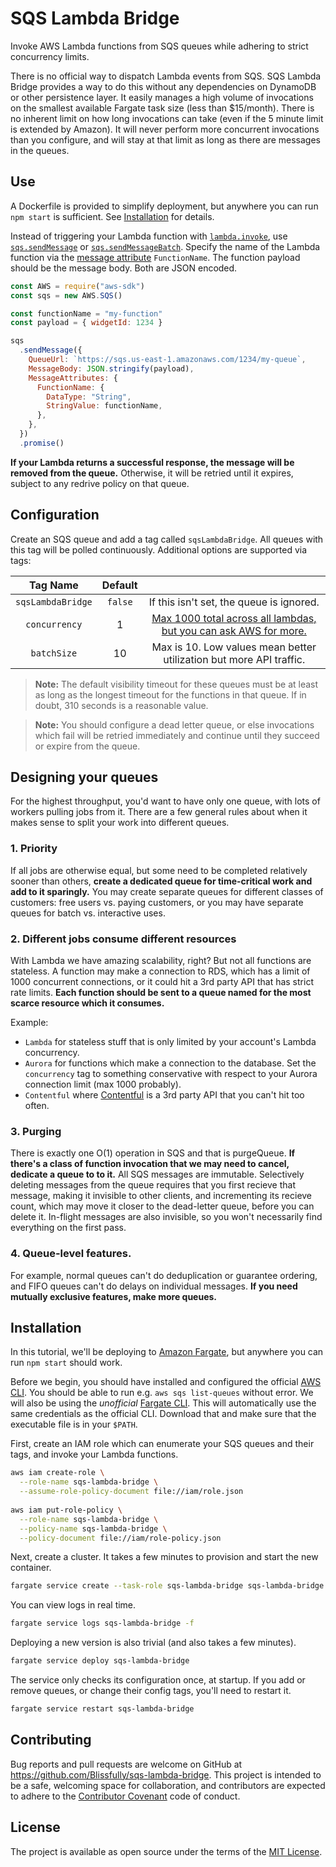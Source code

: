 # SQS Lambda Bridge

Invoke AWS Lambda functions from SQS queues while adhering to strict concurrency limits. 

There is no official way to dispatch Lambda events from SQS. SQS Lambda Bridge provides a way to do this without any dependencies on DynamoDB or other persistence layer. It easily manages a high volume of invocations on the smallest available Fargate task size (less than $15/month). There is no inherent limit on how long invocations can take (even if the 5 minute limit is extended by Amazon). It will never perform more concurrent invocations than you configure, and will stay at that limit as long as there are messages in the queues.

## Use

A Dockerfile is provided to simplify deployment, but anywhere you can run `npm start` is sufficient. See [Installation](#installation) for details.

Instead of triggering your Lambda function with [`lambda.invoke`](https://docs.aws.amazon.com/AWSJavaScriptSDK/latest/AWS/Lambda.html#invoke-property), use [`sqs.sendMessage`](https://docs.aws.amazon.com/AWSJavaScriptSDK/latest/AWS/SQS.html#sendMessage-property) or [`sqs.sendMessageBatch`](https://docs.aws.amazon.com/AWSJavaScriptSDK/latest/AWS/SQS.html#sendMessageBatch-property). Specify the name of the Lambda function via the [message attribute](https://docs.aws.amazon.com/AWSSimpleQueueService/latest/SQSDeveloperGuide/sqs-message-attributes.html) `FunctionName`. The function payload should be the message body. Both are JSON encoded.

```js
const AWS = require("aws-sdk")
const sqs = new AWS.SQS()

const functionName = "my-function"
const payload = { widgetId: 1234 }

sqs
  .sendMessage({
    QueueUrl: `https://sqs.us-east-1.amazonaws.com/1234/my-queue`,
    MessageBody: JSON.stringify(payload),
    MessageAttributes: {
      FunctionName: {
        DataType: "String",
        StringValue: functionName,
      },
    },
  })
  .promise()

```

**If your Lambda returns a successful response, the message will be removed from the queue.** Otherwise, it will be retried until it expires, subject to any redrive policy on that queue.

## Configuration

Create an SQS queue and add a tag called `sqsLambdaBridge`. All queues with this tag will be polled continuously. Additional options are supported via tags:

|     Tag Name      | Default |                                                                                                                              |
| :---------------: | :-----: | :--------------------------------------------------------------------------------------------------------------------------: |
| `sqsLambdaBridge` | `false` |                                           If this isn't set, the queue is ignored.                                           |
|   `concurrency`   |    1    | [Max 1000 total across all lambdas, but you can ask AWS for more.](https://docs.aws.amazon.com/lambda/latest/dg/limits.html) |
|    `batchSize`    |   10    |                             Max is 10. Low values mean better utilization but more API traffic.                              |

> **Note:** The default visibility timeout for these queues must be at least as long as the longest timeout for the functions in that queue. If in doubt, 310 seconds is a reasonable value.

> **Note:** You should configure a dead letter queue, or else invocations which fail will be retried immediately and continue until they succeed or expire from the queue.

## Designing your queues

For the highest throughput, you'd want to have only one queue, with lots of workers pulling jobs from it. There are a few general rules about when it makes sense to split your work into different queues.

### 1. Priority

If all jobs are otherwise equal, but some need to be completed relatively sooner than others, **create a dedicated queue for time-critical work and add to it sparingly.** You may create separate queues for different classes of customers: free users vs. paying customers, or you may have separate queues for batch vs. interactive uses.

### 2. Different jobs consume different resources

With Lambda we have amazing scalability, right? But not all functions are stateless. A function may make a connection to RDS, which has a limit of 1000 concurrent connections, or it could hit a 3rd party API that has strict rate limits. **Each function should be sent to a queue named for the most scarce resource which it consumes.**

Example:
- `Lambda` for stateless stuff that is only limited by your account's Lambda concurrency.
- `Aurora` for functions which make a connection to the database. Set the `concurrency` tag to something conservative with respect to your Aurora connection limit (max 1000 probably).
- `Contentful` where [Contentful](https://www.contentful.com/) is a 3rd party API that you can't hit too often.

### 3. Purging

There is exactly one O(1) operation in SQS and that is purgeQueue. **If there's a class of function invocation that we may need to cancel, dedicate a queue to to it.** All SQS messages are immutable. Selectively deleting messages from the queue requires that you first recieve that message, making it invisible to other clients, and incrementing its recieve count, which may move it closer to the dead-letter queue, before you can delete it. In-flight messages are also invisible, so you won't necessarily find everything on the first pass.

### 4. Queue-level features.

For example, normal queues can't do deduplication or guarantee ordering, and FIFO queues can't do delays on individual messages. **If you need mutually exclusive features, make more queues.**

## Installation

In this tutorial, we'll be deploying to [Amazon Fargate](https://aws.amazon.com/fargate/), but anywhere you can run `npm start` should work.

Before we begin, you should have installed and configured the official [AWS CLI](https://aws.amazon.com/cli/). You should be able to run e.g. `aws sqs list-queues` without error. We will also be using the _unofficial_ [Fargate CLI](https://github.com/jpignata/fargate). This will automatically use the same credentials as the official CLI. Download that and make sure that the executable file is in your `$PATH`. 

First, create an IAM role which can enumerate your SQS queues and their tags, and invoke your Lambda functions.

```sh
aws iam create-role \
  --role-name sqs-lambda-bridge \
  --assume-role-policy-document file://iam/role.json
  
aws iam put-role-policy \
  --role-name sqs-lambda-bridge \
  --policy-name sqs-lambda-bridge \
  --policy-document file://iam/role-policy.json
```

Next, create a cluster. It takes a few minutes to provision and start the new container.

```sh
fargate service create --task-role sqs-lambda-bridge sqs-lambda-bridge
```

You can view logs in real time.

```sh
fargate service logs sqs-lambda-bridge -f
```

Deploying a new version is also trivial (and also takes a few minutes).

```sh
fargate service deploy sqs-lambda-bridge
```

The service only checks its configuration once, at startup. If you add or remove queues, or change their config tags, you'll need to restart it.

```sh
fargate service restart sqs-lambda-bridge
```

## Contributing

Bug reports and pull requests are welcome on GitHub at https://github.com/Blissfully/sqs-lambda-bridge. This project is intended to be a safe, welcoming space for collaboration, and contributors are expected to adhere to the [Contributor Covenant](http://contributor-covenant.org) code of conduct.


## License

The project is available as open source under the terms of the [MIT License](http://opensource.org/licenses/MIT).
